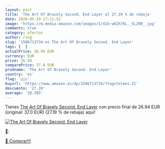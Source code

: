 ```yaml
---
layout: post
title: 'The Art Of Bravely Second. End Layer al 27.19 % de rebaja'
date: 2020-05-29 17:11:53
image: 'https://m.media-amazon.com/images/I/41U-w61h76L._SL200_.jpg'
comments: true
category: ofertas
author: ring
slug: '1506713734-es The Art Of Bravely Second. End Layer'
tags: [  ]
actualPrice: 26.94 EUR
currency: EUR
price: 26.94
comparePrice: 37.0 EUR
prodname: 'The Art Of Bravely Second. End Layer'
country: 'es'
flag: '🇪🇸'
buyurl: 'https://www.amazon.es/dp/1506713734/?tag=tolees-21'
descuento: '27.19'
average: '28.305'
---
```


Tienes [The Art Of Bravely Second. End Layer](https://www.amazon.es/dp/1506713734/?tag=tolees-21) con precio final de  26.94 EUR (original: 37.0 EUR) (27.19 %  de rebaja) aqui!

[![The Art Of Bravely Second. End Layer](https://m.media-amazon.com/images/I/41U-w61h76L._SL200_.jpg)](https://www.amazon.es/dp/1506713734/?tag=tolees-21)

🔎:


[🛒 Comprar!!!](https://www.amazon.es/dp/1506713734/?tag=tolees-21)
